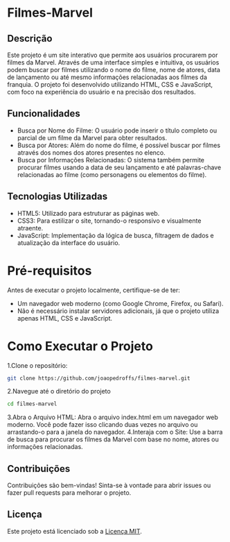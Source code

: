 # Filmes-Marvel

## Descrição
Este projeto é um site interativo que permite aos usuários procurarem por filmes da Marvel. Através de uma interface simples e intuitiva, os usuários podem buscar por filmes utilizando o nome do filme, nome de atores, data de lançamento ou até mesmo informações relacionadas aos filmes da franquia. O projeto foi desenvolvido utilizando HTML, CSS e JavaScript, com foco na experiência do usuário e na precisão dos resultados.

## Funcionalidades
- Busca por Nome do Filme: O usuário pode inserir o título completo ou parcial de um filme da Marvel para obter resultados.
- Busca por Atores: Além do nome do filme, é possível buscar por filmes através dos nomes dos atores presentes no elenco.
- Busca por Informações Relacionadas: O sistema também permite procurar filmes usando a data de seu lançamento e até palavras-chave relacionadas ao filme (como personagens ou elementos do filme).

## Tecnologias Utilizadas
- HTML5: Utilizado para estruturar as páginas web.
- CSS3: Para estilizar o site, tornando-o responsivo e visualmente atraente.
- JavaScript: Implementação da lógica de busca, filtragem de dados e atualização da interface do usuário.

# Pré-requisitos
Antes de executar o projeto localmente, certifique-se de ter:

- Um navegador web moderno (como Google Chrome, Firefox, ou Safari).
- Não é necessário instalar servidores adicionais, já que o projeto utiliza apenas HTML, CSS e JavaScript.

# Como Executar o Projeto

1.Clone o repositório:
```bash
git clone https://github.com/joaopedroffs/filmes-marvel.git
```
2.Navegue até o diretório do projeto
```bash
cd filmes-marvel
```
3.Abra o Arquivo HTML: 
Abra o arquivo index.html em um navegador web moderno. Você pode fazer isso clicando duas vezes no arquivo ou arrastando-o para a janela do navegador.
4.Interaja com o Site: Use a barra de busca para procurar os filmes da Marvel com base no nome, atores ou informações relacionadas.

## Contribuições
Contribuições são bem-vindas! Sinta-se à vontade para abrir issues ou fazer pull requests para melhorar o projeto.

## Licença
Este projeto está licenciado sob a [Licença MIT](https://opensource.org/licenses/MIT).
